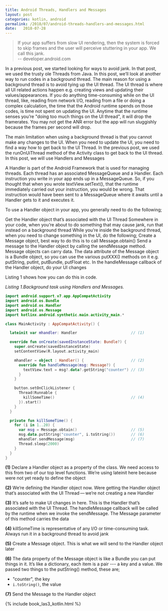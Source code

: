 ```yaml
---
title: Android Threads, Handlers and Messages
layout: post
categories: kotlin, android
permalink: /2018/07/android-threads-handlers-and-messages.html
date:   2018-07-28 
---
```


> If your app suffers from slow UI rendering, then the system is forced to skip frames and the user will perceive stuttering in your app. We call this jank.	
> -- developer.android.com

In a previous post, we started looking for ways to avoid jank. In that post, we used the trusty ole Threads from Java. In this post, we’ll look at another way to run codes in a background thread.
The main reason for using a background thread is to avoid tying up the UI thread. The UI thread is where all UI related actions happen e.g. creating views and updating their values/appearances. If you do anything time-consuming while on the UI thread, like, reading from network I/O, reading from a file or doing a complex calculation, the time that the Android runtime spends on those codes, is time not spent on updating the UI. Anytime that the runtime senses you’re "doing too much things on the UI thread", it will drop the framerates. You may not get the ANR error but the app will run sluggishly because the frames per second will drop.

The main limitation when using a background thread is that you cannot make any changes to the UI. When you need to update the UI, you need to find a way how to get back to the UI Thread. In the previous post, we used the runOnUiThread method of the Activity class to get back to the UI thread. In this post, we will use Handlers and Messages

A Handler is part of the Android Framework that is used for managing threads. Each thread has an associated MessageQueue and a Handler. Each instruction you write in your app ends up in a MessageQueue. So, if you thought that when you wrote textView.setText(), that the runtime immediately carried out your instruction, you would be wrong. That instruction would have been sent to a MessageQueue where it awaits until a Handler gets to it and executes it.

To use a Handler object in your app, you generally need to do the following;

Get the Handler object that’s associated with the UI Thread
Somewhere in your code, when you’re about to do something that may cause jank, run that instead on a background thread
While you’re inside the background thread, when you need to change something in the UI, do the following;
Create a Message object, best way to do this is to call Message.obtain()
Send a message to the Handler object by calling the sendMessage method. Message objects can carry data. The data attribute of the Message object is a Bundle object, so you can use the various putXXX() methods on it e.g. putString, putInt, putBundle, putFloat etc.
In the handleMessage callback of the Handler object, do your UI changes

Listing 1 shows how you can do this in code.

_Listing 1.Background task using Handlers and Messages._ 
```kotlin
import android.support.v7.app.AppCompatActivity
import android.os.Bundle
import android.os.Handler
import android.os.Message
import kotlinx.android.synthetic.main.activity_main.*

class MainActivity : AppCompatActivity() {

  lateinit var mhandler: Handler                        // (1)

  override fun onCreate(savedInstanceState: Bundle?) {
    super.onCreate(savedInstanceState)
    setContentView(R.layout.activity_main)

    mhandler = object : Handler() {                     // (2)
      override fun handleMessage(msg: Message?) {
        textView.text = msg?.data?.getString("counter") // (3)
      }
    }

    button.setOnClickListener {
      Thread(Runnable {
        killSomeTime()                                  // (4)
      }).start()
    }
  }

  private fun killSomeTime() {
    for (i in 1..20) {
      var msg = Message.obtain()                        // (5)
      msg.data.putString("counter", i.toString())       // (6)
      mhandler.sendMessage(msg)                         // (7)
      Thread.sleep(2000)
    }
  }
}
```

**(1)** Declare a Handler object as a property of the class. We need access to this from two of our top level functions. We’re using lateinit here because were not yet ready to define the object

**(2)** We’re defining the Handler object now. Were getting the Handler object that’s associated with the UI Thread — we’re not creating a new Handler

**(3)** It’s safe to make UI changes in here. This is the Handler that’s associated with the UI Thread. The handleMessage callback will be called by the runtime when we invoke the sendMessage. The Message parameter of this method carries the data

**(4)** killSomeTime is representative of any I/O or time-consuming task. Always run it in a background thread to avoid jank

**(5)** Create a Message object. This is what we will send to the Handler object later

**(6)** The data property of the Message object is like a Bundle you can put things in it. It’s like a dictionary, each item is a pair --- a key and a value. We passed two things to the putString() method, these are;
  * "counter", the key 
  * `i.toString()`, the value

**(7)** Send the Message to the Handler object
 

{% include book_las3_kotlin.html %}